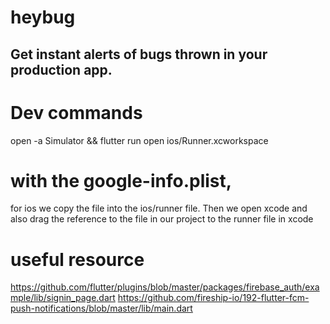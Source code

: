 # heybug
## Get instant alerts of bugs thrown in your production app.


# Dev commands
open -a Simulator && flutter run
open ios/Runner.xcworkspace

# with the google-info.plist, 
for ios we copy the file into the ios/runner file.
Then we open xcode and also drag the reference to the file in our project to the runner file in xcode


# useful resource
https://github.com/flutter/plugins/blob/master/packages/firebase_auth/example/lib/signin_page.dart
https://github.com/fireship-io/192-flutter-fcm-push-notifications/blob/master/lib/main.dart